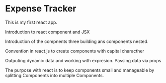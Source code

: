 # Expense Tracker

This is my first react app.

Introduction to react component and JSX

Introduction of the compnents three building ans components nested.

Convention in react.js to create components with capital characther

Outputing dynamic data and working with expresion. Passing data via props

The purpose with react is to keep components small and manageable by splitting Components into multiple Components.